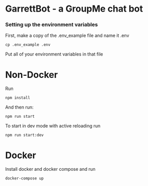 # GarrettBot - a GroupMe chat bot

### Setting up the environment variables
First, make a copy of the .env_example file and name it .env
```
cp .env_example .env
```
Put all of your environment variables in that file

# Non-Docker

Run
```
npm install
```
And then run:
```
npm run start
```
To start in dev mode with active reloading run
```
npm run start:dev
```

# Docker

Install docker and docker compose and run
```
docker-compose up
```

